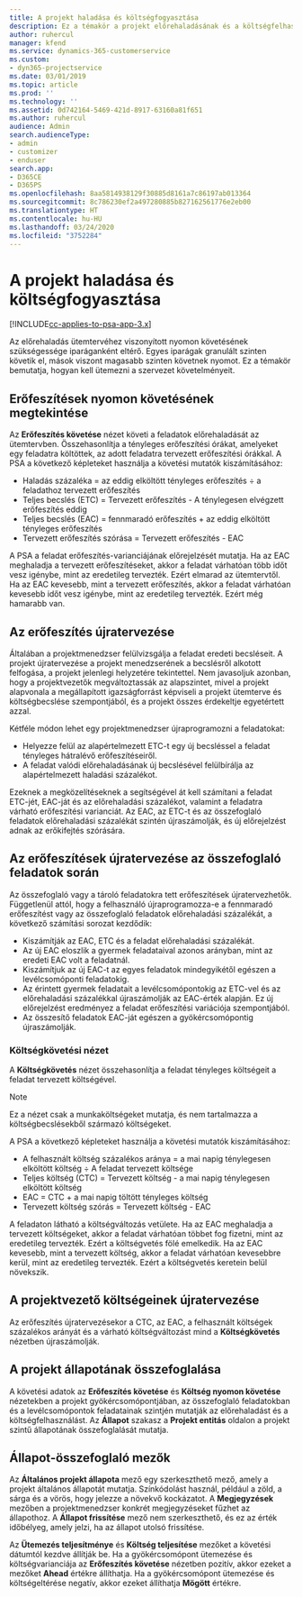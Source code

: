 ```yaml
---
title: A projekt haladása és költségfogyasztása
description: Ez a témakör a projekt előrehaladásának és a költségfelhasználásnak a nyomon követéséről nyújt információkat.
author: ruhercul
manager: kfend
ms.service: dynamics-365-customerservice
ms.custom:
- dyn365-projectservice
ms.date: 03/01/2019
ms.topic: article
ms.prod: ''
ms.technology: ''
ms.assetid: 0d742164-5469-421d-8917-63160a81f651
ms.author: ruhercul
audience: Admin
search.audienceType:
- admin
- customizer
- enduser
search.app:
- D365CE
- D365PS
ms.openlocfilehash: 8aa5814938129f30885d8161a7c86197ab013364
ms.sourcegitcommit: 8c786230ef2a497280885b827162561776e2eb00
ms.translationtype: HT
ms.contentlocale: hu-HU
ms.lasthandoff: 03/24/2020
ms.locfileid: "3752284"
---
```

# <a name="project-progress-and-cost-consumption"></a>A projekt haladása és költségfogyasztása

[!INCLUDE[cc-applies-to-psa-app-3.x](../includes/cc-applies-to-psa-app-3x.md)]

Az előrehaladás ütemtervéhez viszonyított nyomon követésének szükségessége iparáganként eltérő. Egyes iparágak granulált szinten követik el, mások viszont magasabb szinten követnek nyomot. Ez a témakör bemutatja, hogyan kell ütemezni a szervezet követelményeit.

## <a name="effort-tracking-view"></a>Erőfeszítések nyomon követésének megtekintése

Az **Erőfeszítés követése** nézet követi a feladatok előrehaladását az ütemtervben. Összehasonlítja a tényleges erőfeszítési órákat, amelyeket egy feladatra költöttek, az adott feladatra tervezett erőfeszítési órákkal. A PSA a következő képleteket használja a követési mutatók kiszámításához:

- Haladás százaléka = az eddig elköltött tényleges erőfeszítés ÷ a feladathoz tervezett erőfeszítés 
- Teljes becslés (ETC) = Tervezett erőfeszítés - A ténylegesen elvégzett erőfeszítés eddig 
- Teljes becslés (EAC) = fennmaradó erőfeszítés + az eddig elköltött tényleges erőfeszítés 
- Tervezett erőfeszítés szórása = Tervezett erőfeszítés - EAC

A PSA a feladat erőfeszítés-varianciájának előrejelzését mutatja. Ha az EAC meghaladja a tervezett erőfeszítéseket, akkor a feladat várhatóan több időt vesz igénybe, mint az eredetileg tervezték. Ezért elmarad az ütemtervtől. Ha az EAC kevesebb, mint a tervezett erőfeszítés, akkor a feladat várhatóan kevesebb időt vesz igénybe, mint az eredetileg tervezték. Ezért még hamarabb van.

## <a name="re-projecting-effort"></a>Az erőfeszítés újratervezése

Általában a projektmenedzser felülvizsgálja a feladat eredeti becsléseit. A projekt újratervezése a projekt menedzserének a becslésről alkotott felfogása, a projekt jelenlegi helyzetére tekintettel. Nem javasoljuk azonban, hogy a projektvezetők megváltoztassák az alapszintet, mivel a projekt alapvonala a megállapított igazságforrást képviseli a projekt ütemterve és költségbecslése szempontjából, és a projekt összes érdekeltje egyetértett azzal.

Kétféle módon lehet egy projektmenedzser újraprogramozni a feladatokat:

- Helyezze felül az alapértelmezett ETC-t egy új becsléssel a feladat tényleges hátralévő erőfeszítéseiről. 
- A feladat valódi előrehaladásának új becslésével felülbírálja az alapértelmezett haladási százalékot.

Ezeknek a megközelítéseknek a segítségével át kell számítani a feladat ETC-jét, EAC-ját és az előrehaladási százalékot, valamint a feladatra várható erőfeszítési varianciát. Az EAC, az ETC-t és az összefoglaló feladatok előrehaladási százalékát szintén újraszámolják, és új előrejelzést adnak az erőkifejtés szórására.

## <a name="re-projection-of-effort-on-summary-tasks"></a>Az erőfeszítések újratervezése az összefoglaló feladatok során

Az összefoglaló vagy a tároló feladatokra tett erőfeszítések újratervezhetők. Függetlenül attól, hogy a felhasználó újraprogramozza-e a fennmaradó erőfeszítést vagy az összefoglaló feladatok előrehaladási százalékát, a következő számítási sorozat kezdődik:

- Kiszámítják az EAC, ETC és a feladat előrehaladási százalékát.
- Az új EAC eloszlik a gyermek feladataival azonos arányban, mint az eredeti EAC volt a feladatnál.
- Kiszámítjuk az új EAC-t az egyes feladatok mindegyikétől egészen a levélcsomóponti feladatokig. 
- Az érintett gyermek feladatait a levélcsomópontokig az ETC-vel és az előrehaladási százalékkal újraszámolják az EAC-érték alapján. Ez új előrejelzést eredményez a feladat erőfeszítési variációja szempontjából. 
- Az összesítő feladatok EAC-ját egészen a gyökércsomópontig újraszámolják.

### <a name="cost-tracking-view"></a>Költségkövetési nézet 

A **Költségkövetés** nézet összehasonlítja a feladat tényleges költségeit a feladat tervezett költségével. 

> [!NOTE]
> Ez a nézet csak a munkaköltségeket mutatja, és nem tartalmazza a költségbecslésekből származó költségeket. 

A PSA a következő képleteket használja a követési mutatók kiszámításához:

- A felhasznált költség százalékos aránya = a mai napig ténylegesen elköltött költség ÷ A feladat tervezett költsége
- Teljes költség (CTC) = Tervezett költség - a mai napig ténylegesen elköltött költség
- EAC = CTC + a mai napig töltött tényleges költség
- Tervezett költség szórás = Tervezett költség - EAC

A feladaton látható a költségváltozás vetülete. Ha az EAC meghaladja a tervezett költségeket, akkor a feladat várhatóan többet fog fizetni, mint az eredetileg tervezték. Ezért a költségvetés fölé emelkedik. Ha az EAC kevesebb, mint a tervezett költség, akkor a feladat várhatóan kevesebbre kerül, mint az eredetileg tervezték. Ezért a költségvetés keretein belül növekszik.

## <a name="project-managers-re-projection-of-cost"></a>A projektvezető költségeinek újratervezése

Az erőfeszítés újratervezésekor a CTC, az EAC, a felhasznált költségek százalékos arányát és a várható költségváltozást mind a **Költségkövetés** nézetben újraszámolják.

## <a name="project-status-summary"></a>A projekt állapotának összefoglalása

A követési adatok az **Erőfeszítés követése** és **Költség nyomon követése** nézetekben a projekt gyökércsomópontjában, az összefoglaló feladatokban és a levélcsomópontok feladatainak szintjén mutatják az előrehaladást és a költségfelhasználást. Az **Állapot** szakasz a **Projekt entitás** oldalon a projekt szintű állapotának összefoglalását mutatja.

## <a name="status-summary-fields"></a>Állapot-összefoglaló mezők

Az **Általános projekt állapota** mező egy szerkeszthető mező, amely a projekt általános állapotát mutatja. Színkódolást használ, például a zöld, a sárga és a vörös, hogy jelezze a növekvő kockázatot. A **Megjegyzések** mezőben a projektmenedzser konkrét megjegyzéseket fűzhet az állapothoz. A **Állapot frissítése** mező nem szerkeszthető, és ez az érték időbélyeg, amely jelzi, ha az állapot utolsó frissítése.

Az **Ütemezés teljesítménye** és **Költség teljesítése** mezőket a követési dátumtól kezdve állítják be. Ha a gyökércsomópont ütemezése és költségvarianciája az **Erőfeszítés követése** nézetben pozitív, akkor ezeket a mezőket **Ahead** értékre állíthatja. Ha a gyökércsomópont ütemezése és költségeltérése negatív, akkor ezeket állíthatja **Mögött** értékre.
